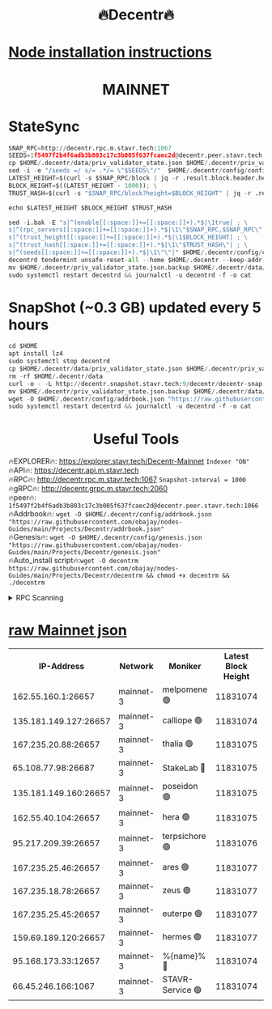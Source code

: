<h1 align="center"> 🔥Decentr🔥</h1>

[Node installation instructions](https://github.com/obajay/nodes-Guides/tree/main/Projects/Decentr)
=
<h1 align="center"> MAINNET</h1>

# StateSync
```python
SNAP_RPC=http://decentr.rpc.m.stavr.tech:1067
SEEDS=1f5497f2b4f6adb3b803c17c3b005f637fcaec2d@decentr.peer.stavr.tech:1066
cp $HOME/.decentr/data/priv_validator_state.json $HOME/.decentr/priv_validator_state.json.backup
sed -i -e "/seeds =/ s/= .*/= \"$SEEDS\"/"  $HOME/.decentr/config/config.toml
LATEST_HEIGHT=$(curl -s $SNAP_RPC/block | jq -r .result.block.header.height); \
BLOCK_HEIGHT=$((LATEST_HEIGHT - 1000)); \
TRUST_HASH=$(curl -s "$SNAP_RPC/block?height=$BLOCK_HEIGHT" | jq -r .result.block_id.hash)

echo $LATEST_HEIGHT $BLOCK_HEIGHT $TRUST_HASH

sed -i.bak -E "s|^(enable[[:space:]]+=[[:space:]]+).*$|\1true| ; \
s|^(rpc_servers[[:space:]]+=[[:space:]]+).*$|\1\"$SNAP_RPC,$SNAP_RPC\"| ; \
s|^(trust_height[[:space:]]+=[[:space:]]+).*$|\1$BLOCK_HEIGHT| ; \
s|^(trust_hash[[:space:]]+=[[:space:]]+).*$|\1\"$TRUST_HASH\"| ; \
s|^(seeds[[:space:]]+=[[:space:]]+).*$|\1\"\"|" $HOME/.decentr/config/config.toml
decentrd tendermint unsafe-reset-all --home $HOME/.decentr --keep-addr-book
mv $HOME/.decentr/priv_validator_state.json.backup $HOME/.decentr/data/priv_validator_state.json
sudo systemctl restart decentrd && journalctl -u decentrd -f -o cat
```
# SnapShot (~0.3 GB) updated every 5 hours
```python
cd $HOME
apt install lz4
sudo systemctl stop decentrd
cp $HOME/.decentr/data/priv_validator_state.json $HOME/.decentr/priv_validator_state.json.backup
rm -rf $HOME/.decentr/data
curl -o - -L http://decentr.snapshot.stavr.tech:9/decentr/decentr-snap.tar.lz4 | lz4 -c -d - | tar -x -C $HOME/.decentr --strip-components 2
mv $HOME/.decentr/priv_validator_state.json.backup $HOME/.decentr/data/priv_validator_state.json
wget -O $HOME/.decentr/config/addrbook.json "https://raw.githubusercontent.com/obajay/nodes-Guides/main/Projects/Decentr/addrbook.json"
sudo systemctl restart decentrd && journalctl -u decentrd -f -o cat
```

 <h1 align="center"> Useful Tools</h1>

🔥EXPLORER🔥:     https://explorer.stavr.tech/Decentr-Mainnet        `Indexer "ON"` \
🔥API🔥:          https://decentr.api.m.stavr.tech \
🔥RPC🔥:          http://decentr.rpc.m.stavr.tech:1067              `Snapshot-interval = 1000` \
🔥gRPC🔥:         http://decentr.grpc.m.stavr.tech:2060 \
🔥peer🔥:         `1f5497f2b4f6adb3b803c17c3b005f637fcaec2d@decentr.peer.stavr.tech:1066` \
🔥Addrbook🔥:  `wget -O $HOME/.decentr/config/addrbook.json "https://raw.githubusercontent.com/obajay/nodes-Guides/main/Projects/Decentr/addrbook.json"` \
🔥Genesis🔥:  `wget -O $HOME/.decentr/config/genesis.json "https://raw.githubusercontent.com/obajay/nodes-Guides/main/Projects/Decentr/genesis.json"` \
🔥Auto_install script🔥:`wget -O decentrm https://raw.githubusercontent.com/obajay/nodes-Guides/main/Projects/Decentr/decentrm && chmod +x decentrm && ./decentrm`

<details>
<summary>RPC Scanning</summary>

<h2 align="center"> We scan nodes in real time every 4 hours. And we provide the final result of RPC endpoints.
We cannot influence the operation of these nodes in any way. </h2>


```python
If Voting Power is higher than 0 --> then the Node is a validator of the network and may be subject to attack and be a potential threat to the chain.
```
```python
We marked such validators with a red symbol
```

</details>

[raw Mainnet json](https://rpc-check.decentrm.stavr.tech/decentrm/rpc-decentrm-result.json)
=



<table><tr><th>IP-Address</th><th>Network</th><th>Moniker</th><th>Latest Block Height</th><th>Earliest Block Height</th><th>Catching Up</th><th>Voting Power</th><th>Scan Time</th></tr><tr><td>162.55.160.1:26657</td><td>mainnet-3</td><td>melpomene 🟢</td><td>11831074</td><td>1688950</td><td>False</td><td>0</td><td>2023-12-05T16:31:25.448699006UTC</td></tr><tr><td>135.181.149.127:26657</td><td>mainnet-3</td><td>calliope 🟢</td><td>11831074</td><td>1688950</td><td>False</td><td>0</td><td>2023-12-05T16:31:26.589839060UTC</td></tr><tr><td>167.235.20.88:26657</td><td>mainnet-3</td><td>thalia 🟢</td><td>11831075</td><td>1688950</td><td>False</td><td>0</td><td>2023-12-05T16:31:32.454108687UTC</td></tr><tr><td>65.108.77.98:26687</td><td>mainnet-3</td><td>StakeLab 🔴</td><td>11831075</td><td>1688950</td><td>False</td><td>5313369</td><td>2023-12-05T16:31:32.794668144UTC</td></tr><tr><td>135.181.149.160:26657</td><td>mainnet-3</td><td>poseidon 🟢</td><td>11831075</td><td>1688950</td><td>False</td><td>0</td><td>2023-12-05T16:31:35.427182667UTC</td></tr><tr><td>162.55.40.104:26657</td><td>mainnet-3</td><td>hera 🟢</td><td>11831075</td><td>1688950</td><td>False</td><td>0</td><td>2023-12-05T16:31:35.675596477UTC</td></tr><tr><td>95.217.209.39:26657</td><td>mainnet-3</td><td>terpsichore 🟢</td><td>11831076</td><td>1688950</td><td>False</td><td>0</td><td>2023-12-05T16:31:38.026265255UTC</td></tr><tr><td>167.235.25.46:26657</td><td>mainnet-3</td><td>ares 🟢</td><td>11831077</td><td>1688950</td><td>False</td><td>0</td><td>2023-12-05T16:31:42.351310605UTC</td></tr><tr><td>167.235.18.78:26657</td><td>mainnet-3</td><td>zeus 🟢</td><td>11831077</td><td>1688950</td><td>False</td><td>0</td><td>2023-12-05T16:31:42.587950245UTC</td></tr><tr><td>167.235.25.45:26657</td><td>mainnet-3</td><td>euterpe 🟢</td><td>11831077</td><td>1688950</td><td>False</td><td>0</td><td>2023-12-05T16:31:45.020308297UTC</td></tr><tr><td>159.69.189.120:26657</td><td>mainnet-3</td><td>hermes 🟢</td><td>11831077</td><td>1688950</td><td>False</td><td>0</td><td>2023-12-05T16:31:45.352394692UTC</td></tr><tr><td>95.168.173.33:12657</td><td>mainnet-3</td><td>%{name}% 🔴</td><td>11831074</td><td>8964001</td><td>False</td><td>4130833</td><td>2023-12-05T16:31:27.722671263UTC</td></tr><tr><td>66.45.246.166:1067</td><td>mainnet-3</td><td>STAVR-Service 🟢</td><td>11831074</td><td>11829001</td><td>False</td><td>0</td><td>2023-12-05T16:31:27.197527795UTC</td></tr></table>